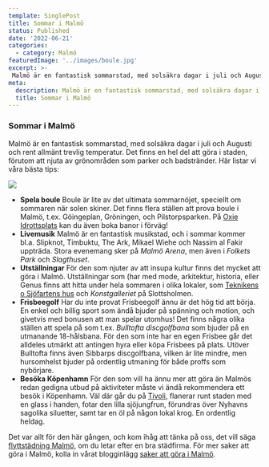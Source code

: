 ```yaml
---
template: SinglePost
title: Sommar i Malmö
status: Published
date: '2022-06-21'
categories:
  - category: Malmö
featuredImage: '../images/boule.jpg'
excerpt: >-
 Malmö är en fantastisk sommarstad, med solsäkra dagar i juli och Augusti och rent allmänt trevlig temperatur. Det finns en hel del att göra i staden, förutom att njuta av grönområden som parker och badstränder.
meta:
  description: Malmö är en fantastisk sommarstad, med solsäkra dagar i juli och Augusti och rent allmänt trevlig temperatur. Det finns en hel del att göra i staden, förutom att njuta av grönområden som parker och badstränder.
  title: Sommar i Malmö
---
```


### Sommar i Malmö

Malmö är en fantastisk sommarstad, med solsäkra dagar i juli och Augusti och rent allmänt trevlig temperatur. Det finns en hel del att göra i staden, förutom att njuta av grönområden som parker och badstränder. Här listar vi våra bästa tips:

![](/images/boule.jpg)

-   **Spela boule**
    Boule är lite av det ultimata sommarnöjet, speciellt om sommaren när solen skiner. Det finns flera ställen att prova boule i Malmö, t.ex. Göingeplan, Gröningen, och Pilstorpsparken. På [Oxie Idrottsplats](https://sv.wikipedia.org/wiki/Oxie_Idrottsplats) kan du även boka banor i förväg!
-   **Livemusik**
    Malmö är en fantastisk musikstad, och i sommar kommer bl.a. Slipknot, Timbuktu, The Ark, Mikael Wiehe och Nassim al Fakir uppträda. Stora evenemang sker på *Malmö Arena*, men även i *Folkets Park* och *Slagthuset*.
-   **Utställningar**
    För den som njuter av att insupa kultur finns det mycket att göra i Malmö. Utställningar som (har med mode, arkitektur, historia, eller Genus finns att hitta under hela sommaren i olika lokaler, som [Teknikens o Sjöfartens hus](https://sv.wikipedia.org/wiki/Teknikens_och_sj%C3%B6fartens_hus) och *Konstgalleriet* på Slottsholmen.
-   **Frisbeegolf**
    Har du inte provat Frisbeegolf ännu är det hög tid att börja. En enkel och billig sport som ändå bjuder på spänning och motion, och givetvis med bonusen att man spelar utomhus! Det finns några olika ställen att spela på som t.ex. *Bulltofta discgolfbana* som bjuder på en utmanande 18-hålsbana. För den som inte har en egen Frisbee går det alldeles utmärkt att antingen hyra eller köpa Frisbees på plats. Utöver Bulltofta finns även Sibbarps discgolfbana, vilken är lite mindre, men hursomhelst bjuder på ordentlig utmaning för både proffs som nybörjare.
-   **Besöka Köpenhamn**
    För den som vill ha ännu mer att göra än Malmös redan gedigna utbud på aktiviteter måste vi ändå rekommendera ett besök i Köpenhamn. Väl där går du på [Tivoli](https://www.tivoli.dk/en/), flanerar runt staden med en glass i handen, fotar den lilla sjöjungfrun, förundras över Nyhavns sagolika siluetter, samt tar en öl på någon lokal krog. En ordentlig heldag.

Det var allt för den här gången, och kom ihåg att tänka på oss, det vill säga [flyttstädning Malmö](https://xn--flyttstdning-malm-wqb66a.nu/), om du letar efter en bra städfirma. För mer saker att göra i Malmö, kolla in vårat blogginlägg [saker att göra i Malmö](https://xn--flyttstdning-malm-wqb66a.nu/flyttguiden/malmo/).
